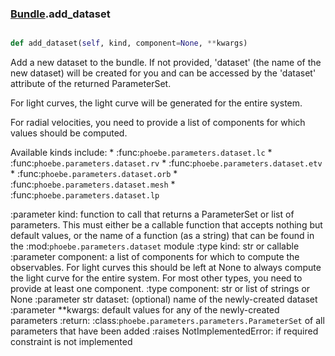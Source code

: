 ### [Bundle](Bundle.md).add_dataset

```py

def add_dataset(self, kind, component=None, **kwargs)

```



Add a new dataset to the bundle.  If not provided,
'dataset' (the name of the new dataset) will be created for
you and can be accessed by the 'dataset' attribute of the returned
ParameterSet.

For light curves, the light curve will be generated for the entire system.

For radial velocities, you need to provide a list of components
for which values should be computed.

Available kinds include:
    * :func:`phoebe.parameters.dataset.lc`
    * :func:`phoebe.parameters.dataset.rv`
    * :func:`phoebe.parameters.dataset.etv`
    * :func:`phoebe.parameters.dataset.orb`
    * :func:`phoebe.parameters.dataset.mesh`
    * :func:`phoebe.parameters.dataset.lp`

:parameter kind: function to call that returns a
    ParameterSet or list of parameters.  This must either be
    a callable function that accepts nothing but default
    values, or the name of a function (as a string) that can
    be found in the :mod:`phoebe.parameters.dataset` module
:type kind: str or callable
:parameter component: a list of
    components for which to compute the observables.  For
    light curves this should be left at None to always compute
    the light curve for the entire system.  For most other
    types, you need to provide at least one component.
:type component: str or list of strings or None
:parameter str dataset: (optional) name of the newly-created dataset
:parameter **kwargs: default values for any of the newly-created
    parameters
:return: :class:`phoebe.parameters.parameters.ParameterSet` of
    all parameters that have been added
:raises NotImplementedError: if required constraint is not implemented

